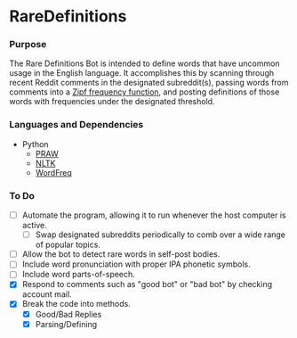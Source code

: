 # RareDefinitions
### Purpose
The Rare Definitions Bot is intended to define words that have uncommon usage in the English language. It accomplishes this by scanning through recent Reddit comments in the designated subreddit(s), passing words from comments into a [Zipf frequency function](https://en.wikipedia.org/wiki/Zipf%27s_law), and posting definitions of those words with frequencies under the designated threshold.

### Languages and Dependencies
* Python
  * [PRAW](https://github.com/praw-dev/praw)
  * [NLTK](https://www.nltk.org/)
  * [WordFreq](https://github.com/LuminosoInsight/wordfreq)
  
### To Do
- [ ] Automate the program, allowing it to run whenever the host computer is active.
  - [ ] Swap designated subreddits periodically to comb over a wide range of popular topics.
- [ ] Allow the bot to detect rare words in self-post bodies.
- [ ] Include word pronunciation with proper IPA phonetic symbols.
- [ ] Include word parts-of-speech.
- [X] Respond to comments such as "good bot" or "bad bot" by checking account mail.
- [X] Break the code into methods.
  - [X] Good/Bad Replies
  - [X] Parsing/Defining
